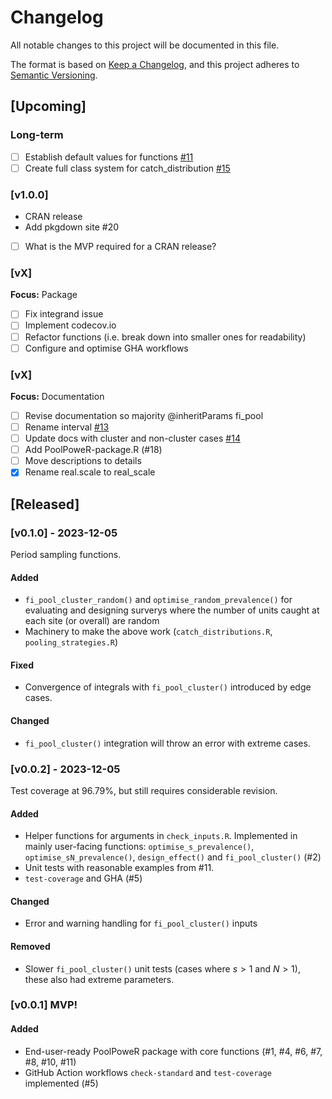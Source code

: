 # Changelog

All notable changes to this project will be documented in this file.

The format is based on [Keep a Changelog](https://keepachangelog.com/en/1.0.0/),
and this project adheres to
[Semantic Versioning](https://semver.org/spec/v2.0.0.html).

## [Upcoming]  
### Long-term
- [ ] Establish default values for functions [#11](https://github.com/AngusMcLure/PoolPoweR/issues/11)
- [ ] Create full class system for catch_distribution [#15](https://github.com/AngusMcLure/PoolPoweR/issues/15)

### [v1.0.0]
- CRAN release
- Add pkgdown site #20  
- [ ] What is the MVP required for a CRAN release?

### [vX]
**Focus:** Package
- [ ] Fix integrand issue  
- [ ] Implement codecov.io  
- [ ] Refactor functions (i.e. break down into smaller ones for readability)
- [ ] Configure and optimise GHA workflows

### [vX]
**Focus:** Documentation
- [ ] Revise documentation so majority @inheritParams fi_pool
- [ ] Rename interval [#13](https://github.com/AngusMcLure/PoolPoweR/issues/13)
- [ ] Update docs with cluster and non-cluster cases
[#14](https://github.com/AngusMcLure/PoolPoweR/issues/14)
- [ ] Add PoolPoweR-package.R (#18)  
- [ ] Move descriptions to details  
- [x] Rename real.scale to real_scale

## [Released]  

### [v0.1.0] - 2023-12-05  

Period sampling functions.  

#### Added  
- `fi_pool_cluster_random()` and `optimise_random_prevalence()` for evaluating
and designing surverys where the number of units caught at each site (or
overall) are random
- Machinery to make the above work (`catch_distributions.R`, `pooling_strategies.R`)

#### Fixed  
- Convergence of integrals with `fi_pool_cluster()` introduced by edge cases.  

#### Changed  
- `fi_pool_cluster()` integration will throw an error with extreme cases.  

### [v0.0.2] - 2023-12-05

Test coverage at 96.79%, but still requires considerable revision.

#### Added  
- Helper functions for arguments in `check_inputs.R`. Implemented in mainly
user-facing functions: `optimise_s_prevalence()`, `optimise_sN_prevalence()`,
`design_effect()` and `fi_pool_cluster()` (#2)
- Unit tests with reasonable examples from #11.  
- `test-coverage` and GHA (#5)

#### Changed  
- Error and warning handling for `fi_pool_cluster()` inputs

#### Removed
- Slower `fi_pool_cluster()` unit tests (cases where $s>1$ and $N>1$), these
also had extreme parameters.  

### [v0.0.1] MVP!  

#### Added  
- End-user-ready PoolPoweR package with core functions (#1, #4, #6, #7, #8,
	#10, #11)
- GitHub Action workflows `check-standard` and `test-coverage` implemented (#5)  

[unreleased]:
[0.0.1]:
